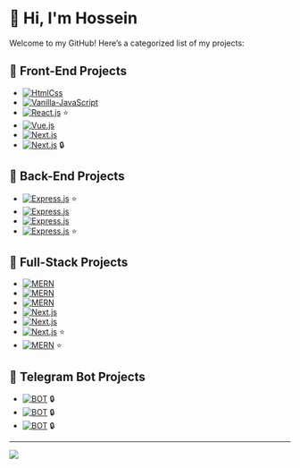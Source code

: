 # 👋 Hi, I'm Hossein

Welcome to my GitHub! Here’s a categorized list of my projects:


## 🎨 Front-End Projects

- [![HtmlCss](https://img.shields.io/badge/moshify--cloud--hosting--landing--page-HtmlCss-orange)](https://github.com/h3nrzi/moshify-cloud-hosting-landing-page)
- [![Vanilla-JavaScript](https://img.shields.io/badge/guess--my--number--dom--project-Vanilla--JavaScript-yellow)](https://github.com/h3nrzi/guess-my-number-dom-project)
- [![React.js](https://img.shields.io/badge/game--hub--reactjs--discovery--game--webapp-React.js-blue)](https://github.com/h3nrzi/game-hub-reactjs-discovery-game-webapp) ⭐️
- [![Vue.js](https://img.shields.io/badge/vue--jobs--vuejs-Vue.js-green)](https://github.com/h3nrzi/vue-jobs-vuejs)
- [![Next.js](https://img.shields.io/badge/portfolio--nextjs-Nextjs.js-white)](https://github.com/h3nrzi/guess-my-number-dom-project)
- [![Next.js](https://img.shields.io/badge/portfolio2--nextjs-Next.js-white)](https://github.com/h3nrzi) 🔒

## 🔧 Back-End Projects

- [![Express.js](https://img.shields.io/badge/natours--expressjs--tour--booking--api-Express.js-blue)](https://github.com/h3nrzi/natours-expressjs-tour-booking-api) ⭐️
- [![Express.js](https://img.shields.io/badge/vidly--expressjs--movie--rental--api-Express.js-blue)](https://github.com/h3nrzi/vidly-expressjs-movie-rental-api)
- [![Express.js](https://img.shields.io/badge/otp--workflow--expressjs-Express.js-blue)](https://github.com/h3nrzi/otp-workflow-expressjs)
- [![Express.js](https://img.shields.io/badge/shop--flow--expressjs--shopping--api-Express.js-blue)](https://github.com/h3nrzi/shop-flow-expressjs-shopping-api) ⭐️

## 🚀 Full-Stack Projects

- [![MERN](https://img.shields.io/badge/mern--e--commerce--fullstack--template-MERN-sky)](https://github.com/h3nrzi/mern-e-commerce-fullstack-template)
- [![MERN](https://img.shields.io/badge/auth--graphql--mern-MERN-sky)](https://github.com/h3nrzi/auth-graphql-mern)
- [![MERN](https://img.shields.io/badge/lyrical--graphql--mern-MERN-sky)](https://github.com/h3nrzi/lyrical-graphql-mern)
- [![Next.js](https://img.shields.io/badge/onwards--foodies--nextjs-Next.js-white)](https://github.com/h3nrzi/onwards-foodies-nextjs)
- [![Next.js](https://img.shields.io/badge/next--news--nextjs-Next.js-white)](https://github.com/h3nrzi/next-news-nextjs)
- [![Next.js](https://img.shields.io/badge/issue--tracker--nextjs-Next.js-white)](https://github.com/h3nrzi/issue-tracker-nextjs) ⭐️
- [![MERN](https://img.shields.io/badge/proshop--mern--e--commerce--webapp-MERN-sky)](https://github.com/h3nrzi/proshop-mern-e-commerce-webapp) ⭐️

## 🤖 Telegram Bot Projects

- [![BOT](https://img.shields.io/badge/forex--money--managment--tele--bot-Python-red)](https://github.com/h3nrzi) 🔒
- [![BOT](https://img.shields.io/badge/forex--trader--python--tele--bot-Python-red)](https://github.com/h3nrzi/forex-trader-python-fx-bot) 🔒
- [![BOT](https://img.shields.io/badge/EngliFix--tele--bot-TypeScript-blue)](https://github.com/h3nrzi) 🔒

---

![](https://github-readme-stats.vercel.app/api/top-langs/?username=h3nrzi&theme=solarized-dark&hide_border=false&include_all_commits=false&count_private=false&layout=compact)

